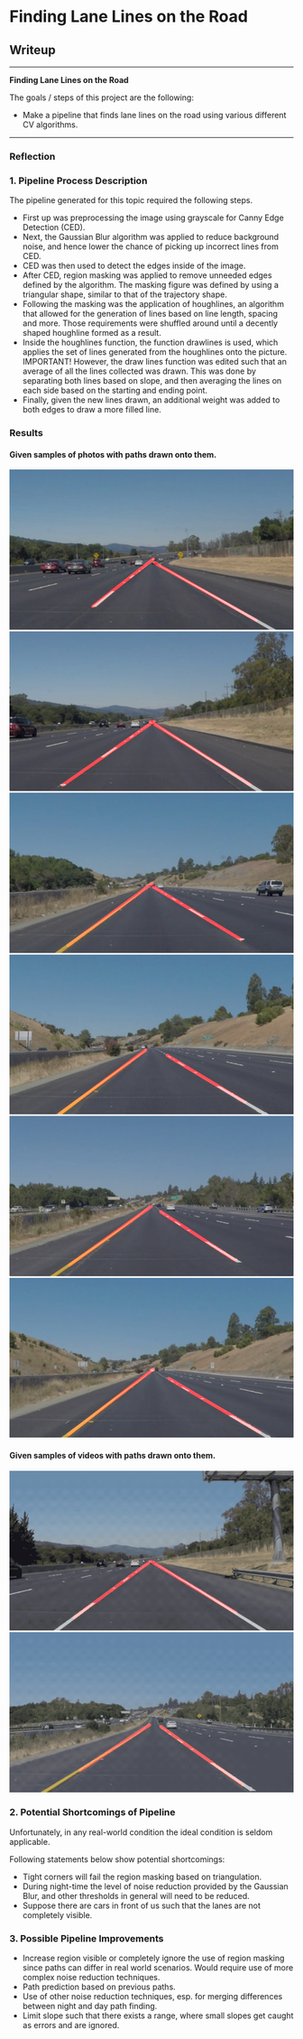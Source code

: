 # **Finding Lane Lines on the Road**

## Writeup
---

**Finding Lane Lines on the Road**

The goals / steps of this project are the following:
* Make a pipeline that finds lane lines on the road using various different CV algorithms.

[//]: # (Image References)
[image1]: ./examples/grayscale.jpg "Grayscale"

[output_img_0]: ./test_images_output/solidWhiteCurve.jpg "Solid White Curve Output"
[output_img_1]: ./test_images_output/solidWhiteRight.jpg "Solid White Right Output"
[output_img_2]: ./test_images_output/solidYellowCurve.jpg "SYCJ"
[output_img_3]: ./test_images_output/solidYellowCurve2.jpg "SYCJ2"
[output_img_4]: ./test_images_output/solidYellowLeft.jpg "SYCJ3"
[output_img_5]: ./test_images_output/whiteCarLaneSwitch.jpg "SYCJ4"

[output_gif_0]: ./test_videos_output/gif/solidWhiteRight.gif "SWRG"
[output_gif_1]: ./test_videos_output/gif/solidYellowLeft.gif "SYLG"

---

### Reflection

### 1. Pipeline Process Description

The pipeline generated for this topic required the following steps.

- First up was preprocessing the image using  grayscale for Canny Edge Detection (CED). 
- Next, the Gaussian Blur algorithm was applied to reduce background noise, and hence lower the chance of picking up incorrect lines from CED. 
- CED was then used to detect the edges inside of the image. 
- After CED, region masking was applied to remove unneeded edges defined by the algorithm. The masking figure was defined by using a triangular shape, similar to that of the trajectory shape.
- Following the masking was the application of houghlines, an algorithm that allowed for the generation of lines based on line length, spacing and more. Those requirements were shuffled around until a decently shaped houghline formed as a result.
- Inside the houghlines function, the function drawlines is used, which applies the set of lines generated from the houghlines onto the picture. IMPORTANT! However, the draw lines function was edited such that an average of all the lines collected was drawn. This was done by separating both lines based on slope, and then averaging the lines on each side based on the starting and ending point.
- Finally, given the new lines drawn, an additional weight was added to both edges to draw a more filled line.

### Results

#### Given samples of photos with paths drawn onto them.

![alt text][output_img_0]
![alt text][output_img_1]
![alt text][output_img_2]
![alt text][output_img_3]
![alt text][output_img_4]
![alt text][output_img_5]

#### Given samples of videos with paths drawn onto them.

![alt text][output_gif_0]
![alt text][output_gif_1]


### 2. Potential Shortcomings of Pipeline

Unfortunately, in any real-world condition the ideal condition is seldom applicable.

Following statements below show potential shortcomings:

- Tight corners will fail the region masking based on triangulation.
- During night-time the level of noise reduction provided by the Gaussian Blur, and other thresholds in general will need to be reduced.
- Suppose there are cars in front of us such that the lanes are not completely visible.


### 3. Possible Pipeline Improvements

- Increase region visible or completely ignore the use of region masking since paths can differ in real world scenarios. Would require use of more complex noise reduction techniques.
- Path prediction based on previous paths.
- Use of other noise reduction techniques, esp. for merging differences between night and day path finding.
- Limit slope such that there exists a range, where small slopes get caught as errors and are ignored.
